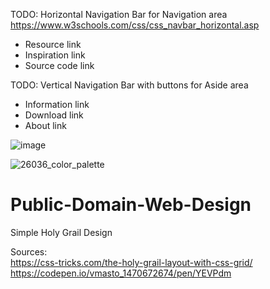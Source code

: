 TODO: Horizontal Navigation Bar for Navigation area  
https://www.w3schools.com/css/css_navbar_horizontal.asp
* Resource link
* Inspiration link
* Source code link

TODO: Vertical Navigation Bar with buttons for Aside area
* Information link
* Download link
* About link

![image](https://user-images.githubusercontent.com/21064622/128612620-f83517ba-bd8b-4295-a011-ca8af522a75a.png)


![26036_color_palette](https://user-images.githubusercontent.com/21064622/128612609-345ca37c-6280-4b38-b8e9-64471728d3f6.jpg)
# Public-Domain-Web-Design
Simple Holy Grail Design


Sources:  
https://css-tricks.com/the-holy-grail-layout-with-css-grid/
https://codepen.io/vmasto_1470672674/pen/YEVPdm
